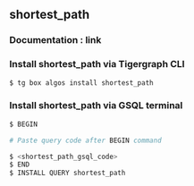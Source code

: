 ## shortest_path
### Documentation : link 
### Install shortest_path via Tigergraph CLI
```bash
$ tg box algos install shortest_path
```
### Install shortest_path via GSQL terminal
```bash
$ BEGIN 

# Paste query code after BEGIN command

$ <shortest_path_gsql_code>
$ END 
$ INSTALL QUERY shortest_path
```